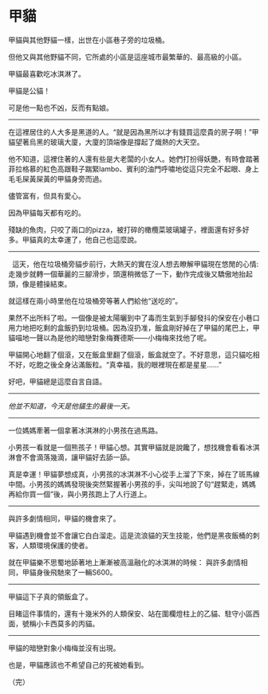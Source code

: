 # 甲貓

甲貓與其他野貓一樣，出世在小區巷子旁的垃圾桶。

但他又與其他野貓不同，它所處的小區是這座城市最繁華的、最高級的小區。

甲貓最喜歡吃冰淇淋了。

甲貓是公貓！

可是他一點也不凶，反而有點娘。

---

在這裡居住的人大多是黑道的人。“就是因為黑所以才有錢買這麼貴的房子啊！”甲貓望著烏黑的玻璃大廈，大廈的頂端像是撐起了熾熱的大天空。

他不知道，這裡住著的人還有些是大老闆的小女人。她們打扮得妖艷，有時會踏著菲拉格慕的紅色高跟鞋子踹緊lambo、賓利的油門呼嘯地從這只完全不起眼、身上毛毛屎黃屎黃的甲貓身旁而過。

儘管富有，但具有愛心。

因為甲貓每天都有吃的。

殘缺的魚肉，只咬了兩口的pizza，被打碎的橄欖菜玻璃罐子，裡面還有好多好多。甲貓真的太幸運了，他自己也這麼說。

---
 
這天，他在垃圾桶旁貓步前行，大熱天的實在沒人想去瞭解甲貓現在悠閒的心情: 走幾步就轉一個華麗的三腳滑步，頭還稍微低了一下，動作完成後又驕傲地抬起頭，像是體操結束。

就這樣在兩小時里他在垃圾桶旁等著人們給他“送吃的”。

果然不出所料了啦。一個像是被太陽曬到中了毒而生氣到手腳發抖的保安在小巷口用力地把吃剩的盒飯扔到垃圾桶。因為沒扔准，飯盒剛好掉在了甲貓的尾巴上，甲貓喵地一聲以為是他的暗戀對象梅賽德斯——小梅梅來找他了呢。

甲貓開心地翻了個滾，又在飯盒里翻了個滾，飯盒就空了。不好意思，這只貓吃相不好，吃飽之後全身沾滿飯粒。“真幸福，我的眼裡現在都是星星……”

好吧，甲貓總是這麼自言自語。

---

*他並不知道，今天是他貓生的最後一天。*

---

一位媽媽牽著一個拿著冰淇淋的小男孩在過馬路。

小男孩一看就是一個熊孩子！甲貓心想。其實甲貓就是說饞了，想找機會看看冰淇淋會不會滴落幾滴，讓甲貓好去舔一舔。

真是幸運！甲貓夢想成真，小男孩的冰淇淋不小心從手上溜了下來，掉在了斑馬線中間。小男孩的媽媽發現後突然緊握著小男孩的手，尖叫地說了句“趕緊走，媽媽再給你買一個”後，與小男孩跑上了人行道上。

---

與許多劇情相同，甲貓的機會來了。

甲貓遇到機會並不會讓它白白溜走。這是流浪貓的天生技能，他們是黑夜飯桶的刺客，人類環境保護的使者。

就在甲貓樂不思蜀地舔著地上漸漸被高溫融化的冰淇淋的時候：
與許多劇情相同，甲貓身後飛馳來了一輛S600。

---

甲貓這下子真的領飯盒了。

目睹這件事情的，還有十幾米外的人類保安、站在圍欄燈柱上的乙貓、駐守小區西面，號稱小卡西莫多的丙貓。

---

甲貓的暗戀對象小梅梅並沒有出現。

也是，甲貓應該也不希望自己的死被她看到。

（完）
